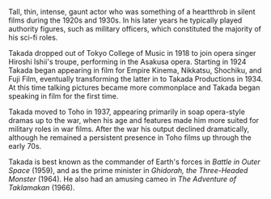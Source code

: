 <!-- Minoru Takada -->

Tall, thin, intense, gaunt actor who was something of a heartthrob in silent films during the 1920s and 1930s. In his later years he typically played authority figures, such as military officers, which constituted the majority of his sci-fi roles.

Takada dropped out of Tokyo College of Music in 1918 to join opera singer Hiroshi Ishii's troupe, performing in the Asakusa opera. Starting in 1924 Takada began appearing in film for Empire Kinema, Nikkatsu, Shochiku, and Fuji Film, eventually transforming the latter in to Takada Productions in 1934. At this time talking pictures became more commonplace and Takada began speaking in film for the first time.

Takada moved to Toho in 1937, appearing primarily in soap opera-style dramas up to the war, when his age and features made him more suited for military roles in war films. After the war his output declined dramatically, although he remained a persistent presence in Toho films up through the early 70s.

Takada is best known as the commander of Earth's forces in _Battle in Outer Space_ (1959), and as the prime minister in _Ghidorah, the Three-Headed Monster_ (1964). He also had an amusing cameo in _The Adventure of Taklamakan_ (1966).